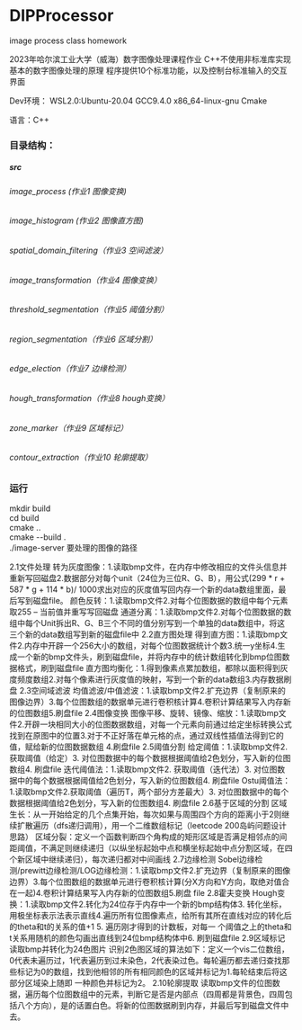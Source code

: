 # DIPProcessor
image process class homework

2023年哈尔滨工业大学（威海）数字图像处理课程作业
C++不使用非标准库实现基本的数字图像处理的原理
程序提供10个标准功能，以及控制台标准输入的交互界面

Dev环境：
WSL2.0:Ubuntu-20.04  GCC9.4.0 x86_64-linux-gnu Cmake

语言：C++

### 目录结构：
##### src
###### image_process (作业1 图像变换)
###### image_histogram (作业2 图像直方图)
###### spatial_domain_filtering（作业3 空间滤波）
###### image_transformation（作业4 图像变换）
###### threshold_segmentation（作业5 阈值分割）
###### region_segmentation（作业6 区域分割）
###### edge_election（作业7 边缘检测）
###### hough_transformation（作业8 hough变换）
###### zone_marker（作业9 区域标记）
###### contour_extraction（作业10 轮廓提取）

### 运行
mkdir build  
cd build  
cmake ..  
cmake --build .  
./image-server 要处理的图像的路径  

2.1文件处理
	转为灰度图像：1.读取bmp文件，在内存中修改相应的文件头信息并重新写回磁盘2.数据部分对每个unit（24位为三位R、G、B），用公式(299 * r + 587 * g + 114 * b)/ 1000求出对应的灰度值写回内存一个新的data数组里面，最后写到磁盘file。
	颜色反转：1.读取bmp文件2.对每个位图数据的数组中每个元素取255 – 当前值并重写写回磁盘
	通道分离：1.读取bmp文件2.对每个位图数据的数组中每个Unit拆出R、G、B三个不同的值分别写到一个单独的data数组中，将这三个新的data数组写到新的磁盘file中
2.2直方图处理
	得到直方图：1.读取bmp文件2.内存中开辟一个256大小的数组，对每个位图数据统计个数3.统一y坐标4.生成一个新的bmp文件头，刷到磁盘file，并将内存中的统计数组转化到bmp位图数据格式，刷到磁盘file
	直方图均衡化：1.得到像素点累加数组，都除以面积得到灰度频度数组2.对每个像素进行灰度值的映射，写到一个新的data数组3.内存数据刷盘
2.3空间域滤波
	均值滤波/中值滤波：1.读取bmp文件2.扩充边界（复制原来的图像边界）3.每个位图数组的数据单元进行卷积核计算4.卷积计算结果写入内存新的位图数组5.刷盘file
2.4图像变换
	图像平移、旋转、镜像、缩放：1.读取bmp文件2.开辟一块相同大小的位图数据数组，对每一个元素向前通过给定坐标转换公式找到在原图中的位置3.对于不正好落在单元格的点，通过双线性插值法得到它的值，赋给新的位图数据数组    4.刷盘file
2.5阈值分割
	给定阈值：1.读取bmp文件2. 获取阈值（给定）3. 对位图数据中的每个数据根据阈值给2色划分，写入新的位图数组4. 刷盘file
	迭代阈值法：1.读取bmp文件2. 获取阈值（迭代法）3. 对位图数据中的每个数据根据阈值给2色划分，写入新的位图数组4. 刷盘file
	Ostu阈值法：1.读取bmp文件2.获取阈值（遍历T，两个部分方差最大）3. 对位图数据中的每个数据根据阈值给2色划分，写入新的位图数组4. 刷盘file
2.6基于区域的分割
	区域生长：从一开始给定的几个点集开始，每次如果与周围四个方向的距离小于2则继续扩散遍历（dfs递归调用），用一个二维数组标记（leetcode 200岛屿问题设计思路）
	区域分裂：定义一个函数判断四个角构成的矩形区域是否满足相邻点的间距阈值，不满足则继续递归（以纵坐标起始中点和横坐标起始中点分割区域，在四个新区域中继续递归），每次递归都对中间画线
2.7边缘检测
	Sobel边缘检测/prewitt边缘检测/LOG边缘检测：1.读取bmp文件2.扩充边界（复制原来的图像边界）3.每个位图数组的数据单元进行卷积核计算(分X方向和Y方向，取绝对值合在一起)4.卷积计算结果写入内存新的位图数组5.刷盘 
  file
2.8霍夫变换
	Hough变换：1.读取bmp文件2.转化为24位存于内存中一个新的bmp结构体3. 转化坐标，用极坐标表示法表示直线4.遍历所有位图像素点，给所有其所在直线对应的转化后的theta和t的关系的值+1 5. 遍历刚才得到的计数板，对每一 
  个阈值之上的theta和t关系用随机的颜色勾画出直线到24位bmp结构体中6. 刷到磁盘file
2.9区域标记
	读取bmp并转化为24色图片
	识别2色图区域的算法如下：定义一个vis二位数组，0代表未遍历过，1代表遍历到过未染色，2代表染过色。每轮遍历都去递归查找那些标记为0的数组，找到他相邻的所有相同颜色的区域并标记为1.每轮结束后将这部分区域染上随即 
   一种颜色并标记为2。
2.10轮廓提取
	读取bmp文件的位图数据，遍历每个位图数组中的元素，判断它是否是内部点（四周都是背景色，四周包括八个方向），是的话置白色。将新的位图数据刷到内存，并最后写到磁盘文件中去。
